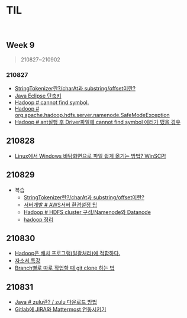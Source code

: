 # TIL

<br>

## Week 9

> 210827~210902



### 210827

* [StringTokenizer란?/charAt과 substring/offset이란?](https://pythontoomuchinformation.tistory.com/437)
* [Java Eclipse 단축키](https://pythontoomuchinformation.tistory.com/438)
* [Hadoop # cannot find symbol.](https://pythontoomuchinformation.tistory.com/440)
* [Hadoop # org.apache.hadoop.hdfs.server.namenode.SafeModeException](https://pythontoomuchinformation.tistory.com/441)
* [Hadoop # ant실행 후 Driver파일에 cannot find symbol 에러가 떴을 경우](https://pythontoomuchinformation.tistory.com/442)



## 210828

* [Linux에서 Windows 바탕화면으로 파일 쉽게 옮기는 방법? WinSCP!](https://pythontoomuchinformation.tistory.com/443)



## 210829

* 복습
  * [StringTokenizer란?/charAt과 substring/offset이란?](https://pythontoomuchinformation.tistory.com/437)
  * [서버개발 # AWS서버 환경설정 팁](https://pythontoomuchinformation.tistory.com/421)
  * [Hadoop # HDFS cluster 구성/Namenode와 Datanode](https://pythontoomuchinformation.tistory.com/435)
  * [hadoop 정리](https://pythontoomuchinformation.tistory.com/436)



## 210830

* [Hadoop은 배치 프로그램(일괄처리)에 적합하다.](https://pythontoomuchinformation.tistory.com/446)
* [자소서 특강](https://pythontoomuchinformation.tistory.com/449)
* [Branch별로 따로 작업할 때 git clone 하는 법](https://pythontoomuchinformation.tistory.com/450)



## 210831

* [Java # zulu란? / zulu 다운로드 방법](https://pythontoomuchinformation.tistory.com/451)
* [Gitlab에 JIRA와 Mattermost 연동시키기](https://pythontoomuchinformation.tistory.com/453)
